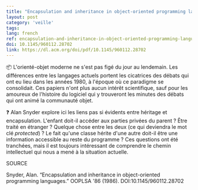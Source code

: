 ```yaml
---
title: "Encapsulation and inheritance in object-oriented programming languages"
layout: post
category: 'veille'
tags: 
lang: french
ref: encapsulation-and-inheritance-in-object-oriented-programming-languages
doi: 10.1145/960112.28702
link: https://dl.acm.org/doi/pdf/10.1145/960112.28702
---
```


📦 L'orienté-objet moderne ne s'est pas figé du jour au lendemain. Les différences entre les langages actuels portent les cicatrices des débats qui ont eu lieu dans les années 1980, à l'époque où ce paradigme se consolidait. Ces papiers n'ont plus aucun intérêt scientifique, sauf pour les amoureux de l'histoire du logiciel qui y trouveront les minutes des débats qui ont animé la communauté objet.

❓ Alan Snyder explore ici les liens pas si évidents entre héritage et encapsulation. L'enfant doit-il accéder aux parties privées du parent ? Être traité en étranger ? Quelque chose entre les deux (ce qui deviendra le mot clé *protected*) ? Le fait qu'une classe hérite d'une autre doit-il être une information accessible au reste du programme ? Ces questions ont été tranchées, mais il est toujours intéressant de comprendre le chemin intellectuel qui nous a mené à la situation actuelle.

SOURCE

Snyder, Alan. “Encapsulation and inheritance in object-oriented programming languages.” OOPLSA '86 (1986). DOI:10.1145/960112.28702